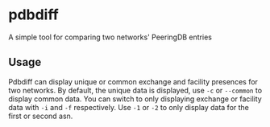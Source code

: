 # pdbdiff
A simple tool for comparing two networks' PeeringDB entries

## Usage
Pdbdiff can display unique or common exchange and facility presences for two networks. By default, the unique data is displayed, use `-c` or `--common` to display common data. You can switch to only displaying exchange or facility data with `-i` and `-f`  respectively. Use `-1` or `-2` to only display data for the first or second asn.
